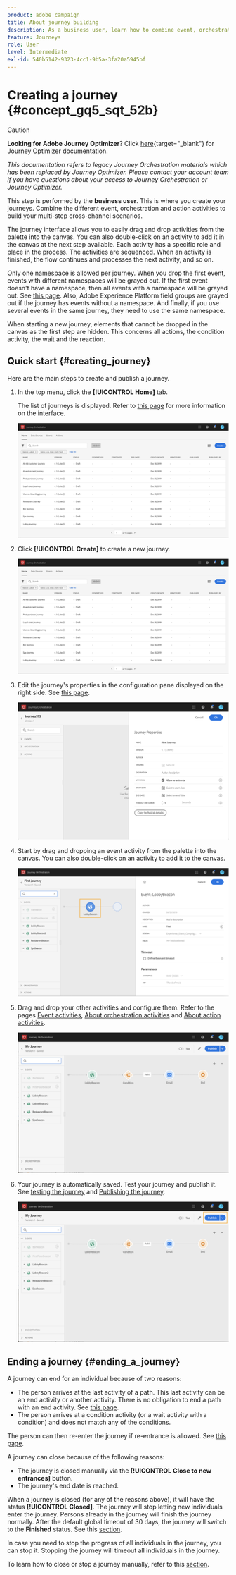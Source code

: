 ```yaml
---
product: adobe campaign
title: About journey building
description: As a business user, learn how to combine event, orchestration, and action activities to build a journey.
feature: Journeys
role: User
level: Intermediate
exl-id: 540b5142-9323-4cc1-9b5a-3fa20a5945bf
---
```

# Creating a journey {#concept_gq5_sqt_52b}


>[!CAUTION]
>
>**Looking for Adobe Journey Optimizer**? Click [here](https://experienceleague.adobe.com/en/docs/journey-optimizer/using/ajo-home){target="_blank"} for Journey Optimizer documentation.
>
>
>_This documentation refers to legacy Journey Orchestration materials which has been replaced by Journey Optimizer. Please contact your account team if you have questions about your access to Journey Orchestration or Journey Optimizer._


This step is performed by the **business user**. This is where you create your journeys. Combine the different event, orchestration and action activities to build your multi-step cross-channel scenarios.

The journey interface allows you to easily drag and drop activities from the palette into the canvas. You can also double-click on an activity to add it in the canvas at the next step available. Each activity has a specific role and place in the process. The activities are sequenced. When an activity is finished, the flow continues and processes the next activity, and so on.

Only one namespace is allowed per journey. When you drop the first event, events with different namespaces will be grayed out. If the first event doesn't have a namespace, then all events with a namespace will be grayed out. See [this page](../event/selecting-the-namespace.md). Also, Adobe Experience Platform field groups are grayed out if the journey has events without a namespace. And finally, if you use several events in the same journey, they need to use the same namespace.

When starting a new journey, elements that cannot be dropped in the canvas as the first step are hidden. This concerns all actions, the condition activity, the wait and the reaction.

## Quick start {#creating_journey}

Here are the main steps to create and publish a journey.

1. In the top menu, click the **[!UICONTROL Home]** tab.

    The list of journeys is displayed. Refer to [this page](../building-journeys/using-the-journey-designer.md) for more information on the interface.

    ![](../assets/journey30.png)

1. Click **[!UICONTROL Create]** to create a new journey.

    ![](../assets/journey31.png)

1. Edit the journey's properties in the configuration pane displayed on the right side. See [this page](../building-journeys/changing-properties.md).

    ![](../assets/journey32.png)

1. Start by drag and dropping an event activity from the palette into the canvas. You can also double-click on an activity to add it to the canvas.

    ![](../assets/journey33.png)

1. Drag and drop your other activities and configure them. Refer to the pages [Event activities](../building-journeys/event-activities.md), [About orchestration activities](../building-journeys/about-orchestration-activities.md) and [About action activities](../building-journeys/about-action-activities.md).

    ![](../assets/journey34.png)

1. Your journey is automatically saved. Test your journey and publish it. See [testing the journey](../building-journeys/testing-the-journey.md) and [Publishing the journey](../building-journeys/publishing-the-journey.md).

    ![](../assets/journey36.png)

## Ending a journey {#ending_a_journey}

A journey can end for an individual because of two reasons:

* The person arrives at the last activity of a path. This last activity can be an end activity or another activity. There is no obligation to end a path with an end activity. See [this page](../building-journeys/end-activity.md).
* The person arrives at a condition activity (or a wait activity with a condition) and does not match any of the conditions.

The person can then re-enter the journey if re-entrance is allowed. See [this page](../building-journeys/changing-properties.md).

A journey can close because of the following reasons:

* The journey is closed manually via the **[!UICONTROL Close to new entrances]** button. 
* The journey's end date is reached.

When a journey is closed (for any of the reasons above), it will have the status **[!UICONTROL Closed]**. The journey will stop letting new individuals enter the journey. Persons already in the journey will finish the journey normally. After the default global timeout of 30 days, the journey will switch to the **Finished** status. See this [section](../building-journeys/changing-properties.md#entrance).

In case you need to stop the progress of all individuals in the journey, you can stop it. Stopping the journey will timeout all individuals in the journey.

To learn how to close or stop a journey manually, refer to this [section](../building-journeys/terminating-a-journey.md).
